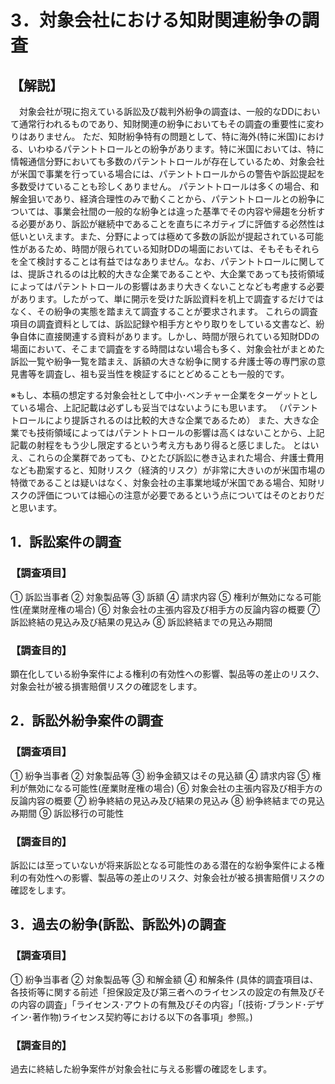 # 3．対象会社における知財関連紛争の調査
## 【解説】
　対象会社が現に抱えている訴訟及び裁判外紛争の調査は、一般的なDDにおいて通常行われるものであり、知財関連の紛争においてもその調査の重要性に変わりはありません。
ただ、知財紛争特有の問題として、特に海外(特に米国)における、いわゆるパテントトロールとの紛争があります。特に米国においては、特に情報通信分野においても多数のパテントトロールが存在しているため、対象会社が米国で事業を行っている場合には、パテントトロールからの警告や訴訟提起を多数受けていることも珍しくありません。
パテントトロールは多くの場合、和解金狙いであり、経済合理性のみで動くことから、パテントトロールとの紛争については、事業会社間の一般的な紛争とは違った基準でその内容や帰趨を分析する必要があり、訴訟が継続中であることを直ちにネガティブに評価する必然性は低いといえます。また、分野によっては極めて多数の訴訟が提起されている可能性があるため、時間が限られている知財DDの場面においては、そもそもそれらを全て検討することは有益ではなありません。なお、パテントトロールに関しては、提訴されるのは比較的大きな企業であることや、大企業であっても技術領域によってはパテントトロールの影響はあまり大きくないことなども考慮する必要があります。したがって、単に開示を受けた訴訟資料を机上で調査するだけではなく、その紛争の実態を踏まえて調査することが要求されます。
これらの調査項目の調査資料としては、訴訟記録や相手方とやり取りをしている文書など、紛争自体に直接関連する資料があります。しかし、時間が限られている知財DDの場面において、そこまで調査をする時間はない場合も多く、対象会社がまとめた訴訟一覧や紛争一覧を踏まえ、訴額の大きな紛争に関する弁護士等の専門家の意見書等を調査し、祖も妥当性を検証するにとどめることも一般的です。


※もし、本稿の想定する対象会社として中小･ベンチャー企業をターゲットとしている場合、上記記載は必ずしも妥当ではないようにも思います。
（パテントトロールにより提訴されるのは比較的大きな企業であるため）
また、大きな企業でも技術領域によってはパテントトロールの影響は高くはないことから、上記記載の射程をもう少し限定するという考え方もあり得ると感じました。
とはいえ、これらの企業群であっても、ひとたび訴訟に巻き込まれた場合、弁護士費用なども勘案すると、知財リスク（経済的リスク）が非常に大きいのが米国市場の特徴であることは疑いはなく、対象会社の主事業地域が米国である場合、知財リスクの評価については細心の注意が必要であるという点についてはそのとおりだと思います。

## 1．訴訟案件の調査
### 【調査項目】
①	訴訟当事者
②	対象製品等
③	訴額
④	請求内容
⑤	権利が無効になる可能性(産業財産権の場合)
⑥	対象会社の主張内容及び相手方の反論内容の概要
⑦	訴訟終結の見込み及び結果の見込み
⑧	訴訟終結までの見込み期間
### 【調査目的】
顕在化している紛争案件による権利の有効性への影響、製品等の差止のリスク、対象会社が被る損害賠償リスクの確認をします。

## 2．訴訟外紛争案件の調査
### 【調査項目】
①	紛争当事者
②	対象製品等
③	紛争金額又はその見込額
④	請求内容
⑤	権利が無効になる可能性(産業財産権の場合)
⑥	対象会社の主張内容及び相手方の反論内容の概要
⑦	紛争終結の見込み及び結果の見込み
⑧	紛争終結までの見込み期間
⑨	訴訟移行の可能性
### 【調査目的】
訴訟には至っていないが将来訴訟となる可能性のある潜在的な紛争案件による権利の有効性への影響、製品等の差止のリスク、対象会社が被る損害賠償リスクの確認をします。

## 3．過去の紛争(訴訟、訴訟外)の調査
### 【調査項目】
①	紛争当事者
②	対象製品等
③	和解金額
④	和解条件
(具体的調査項目は、各技術等に関する前述「担保設定及び第三者へのライセンスの設定の有無及びその内容の調査」「ライセンス･アウトの有無及びその内容」「(技術･ブランド･デザイン･著作物)ライセンス契約等における以下の各事項」参照。)
### 【調査目的】
過去に終結した紛争案件が対象会社に与える影響の確認をします。
